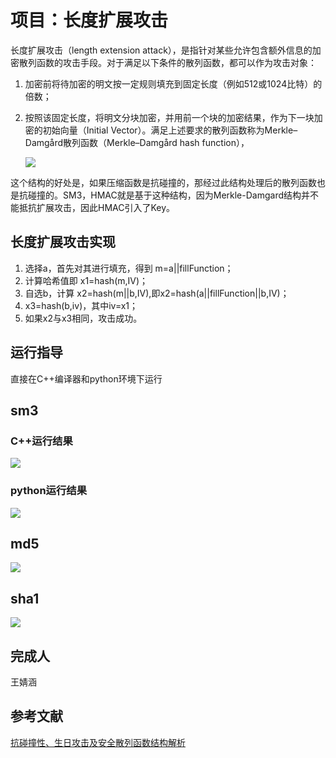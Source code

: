 # 项目：长度扩展攻击

长度扩展攻击（length extension attack），是指针对某些允许包含额外信息的加密散列函数的攻击手段。对于满足以下条件的散列函数，都可以作为攻击对象：  

1. 加密前将待加密的明文按一定规则填充到固定长度（例如512或1024比特）的倍数；

2. 按照该固定长度，将明文分块加密，并用前一个块的加密结果，作为下一块加密的初始向量（Initial Vector）。满足上述要求的散列函数称为Merkle–Damgård散列函数（Merkle–Damgård hash function），

   ![](https://github.com/yuuu218/Innovation-pioneering/blob/main/image/tu2.png?raw=true)

   

这个结构的好处是，如果压缩函数是抗碰撞的，那经过此结构处理后的散列函数也是抗碰撞的。SM3，HMAC就是基于这种结构，因为Merkle-Damgard结构并不能抵抗扩展攻击，因此HMAC引入了Key。

## 长度扩展攻击实现

1. 选择a，首先对其进行填充，得到 m=a||fillFunction；
2. 计算哈希值即 x1=hash(m,IV)；
3. 自选b，计算 x2=hash(m||b,IV),即x2=hash(a||fillFunction||b,IV)；
4. x3=hash(b,iv)，其中iv=x1；
5. 如果x2与x3相同，攻击成功。

## 运行指导

直接在C++编译器和python环境下运行

## sm3

### C++运行结果

   ![](https://github.com/yuuu218/Innovation-pioneering/blob/main/image/tu1.png?raw=true)

### python运行结果

   ![](https://github.com/yuuu218/Innovation-pioneering/blob/main/image/tu3.png?raw=true)

## md5

   ![](https://github.com/yuuu218/Innovation-pioneering/blob/main/image/tu4.png?raw=true)

## sha1

   ![](https://github.com/yuuu218/Innovation-pioneering/blob/main/image/tu5.png?raw=true)

## 完成人

王婧涵

## 参考文献

[抗碰撞性、生日攻击及安全散列函数结构解析](https://blog.csdn.net/Metal1/article/details/79887252?ops_request_misc=%257B%2522request%255Fid%2522%253A%2522165883091116780366534907%2522%252C%2522scm%2522%253A%252220140713.130102334.pc%255Fall.%2522%257D&request_id=165883091116780366534907&biz_id=0&utm_medium=distribute.pc_search_result.none-task-blog-2~all~first_rank_ecpm_v1~pc_rank_34-7-79887252-null-null.142^v34^pc_rank_34,185^v2^control&utm_term=%E9%95%BF%E5%BA%A6%E6%8B%93%E5%B1%95%E6%94%BB%E5%87%BB%20sm3&spm=1018.2226.3001.4187)
